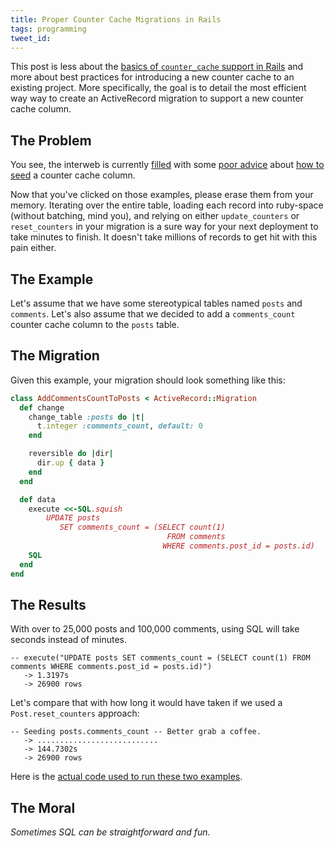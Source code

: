 ```yaml
---
title: Proper Counter Cache Migrations in Rails
tags: programming
tweet_id:
---
```


This post is less about the
[basics of `counter_cache` support in Rails](http://guides.rubyonrails.org/association_basics.html#counter-cache)
and more about best practices for introducing a new counter cache to an
existing project. More specifically, the goal is to detail the most efficient
way way to create an ActiveRecord migration to support a new counter cache
column.

## The Problem

You see, the interweb is currently [filled][railscasts] with some
[poor advice](http://blog.obiefernandez.com/content/2011/08/adding-a-counter-cache-to-existing-records.html)
about
[how to seed](http://yerb.net/blog/2014/03/13/three-easy-steps-to-using-counter-caches-in-rails/)
a counter cache column.

[railscasts]: http://railscasts.com/episodes/23-counter-cache-column                                        "Slow"
[obie]:       http://blog.obiefernandez.com/content/2011/08/adding-a-counter-cache-to-existing-records.html "Slow and no batch support"
[yerb]:       http://yerb.net/blog/2014/03/13/three-easy-steps-to-using-counter-caches-in-rails/            "Slow and no migration"

Now that you've clicked on those examples, please erase them from your
memory. Iterating over the entire table, loading each record into ruby-space
(without batching, mind you), and relying on either `update_counters` or
`reset_counters` in your migration is a sure way for your next deployment to
take minutes to finish. It doesn't take millions of records to get hit with
this pain either.

## The Example

Let's assume that we have some stereotypical tables named `posts` and
`comments`. Let's also assume that we decided to add a `comments_count`
counter cache column to the `posts` table.

## The Migration

Given this example, your migration should look something like this:

``` ruby
class AddCommentsCountToPosts < ActiveRecord::Migration
  def change
    change_table :posts do |t|
      t.integer :comments_count, default: 0
    end

    reversible do |dir|
      dir.up { data }
    end
  end

  def data
    execute <<-SQL.squish
        UPDATE posts
           SET comments_count = (SELECT count(1)
                                   FROM comments
                                  WHERE comments.post_id = posts.id)
    SQL
  end
end
```

## The Results

With over to 25,000 posts and 100,000 comments, using SQL will take seconds
instead of minutes.

```
-- execute("UPDATE posts SET comments_count = (SELECT count(1) FROM comments WHERE comments.post_id = posts.id)")
   -> 1.3197s
   -> 26900 rows
```

Let's compare that with how long it would have taken if we used a
`Post.reset_counters` approach:

```
-- Seeding posts.comments_count -- Better grab a coffee.
   -> ...........................
   -> 144.7302s
   -> 26900 rows
```

Here is the
[actual code used to run these two examples](https://gist.github.com/rmm5t/5aa63288fc5ab858e718).

## The Moral

_Sometimes SQL can be straightforward and fun._
